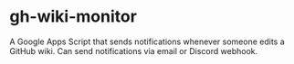 # gh-wiki-monitor
A Google Apps Script that sends notifications whenever someone edits a GitHub wiki. Can send notifications via email or Discord webhook.
